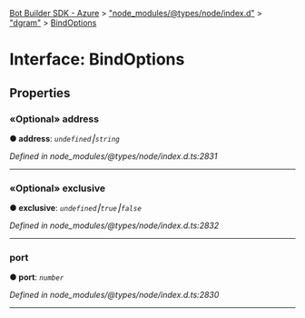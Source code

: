 [Bot Builder SDK - Azure](../README.md) > ["node_modules/@types/node/index.d"](../modules/_node_modules__types_node_index_d_.md) > ["dgram"](../modules/_node_modules__types_node_index_d_._dgram_.md) > [BindOptions](../interfaces/_node_modules__types_node_index_d_._dgram_.bindoptions.md)



# Interface: BindOptions


## Properties
<a id="address"></a>

### «Optional» address

**●  address**:  *`undefined`⎮`string`* 

*Defined in node_modules/@types/node/index.d.ts:2831*





___

<a id="exclusive"></a>

### «Optional» exclusive

**●  exclusive**:  *`undefined`⎮`true`⎮`false`* 

*Defined in node_modules/@types/node/index.d.ts:2832*





___

<a id="port"></a>

###  port

**●  port**:  *`number`* 

*Defined in node_modules/@types/node/index.d.ts:2830*





___


